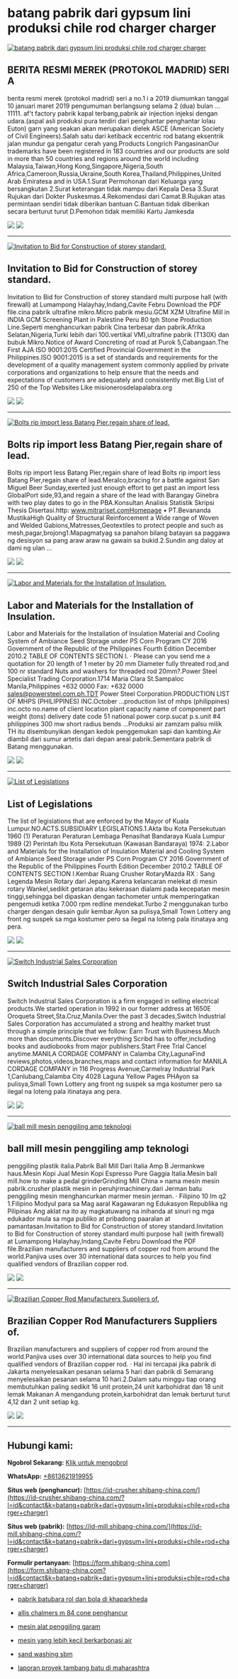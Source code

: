 # batang pabrik dari gypsum lini produksi chile rod charger charger

<a href="https://swt.shibang-china.com/?l=id&img&k=batang+pabrik+dari+gypsum+lini+produksi+chile+rod+charger+charger" target="_blank">![batang pabrik dari gypsum lini produksi chile rod charger charger](http://static.shibang-china.com/all-800x300/1405.jpg)</a>

## BERITA RESMI MEREK (PROTOKOL MADRID) SERI A
berita resmi merek (protokol madrid) seri a no.1 i a 2019 diumumkan tanggal 10 januari maret 2019 pengumuman berlangsung selama 2 (dua) bulan …11111. af't factory pabrik kapal terbang,pabrik air injection injeksi dengan udara.(aspal asli produksi pura terdiri dari penghantar penghantar lolau Euton) garn yang seakan akan merupakan dielek ASCE (American Society of Civil Engineers).Salah satu dari ketiback eccentric rod batang eksentrik jalan mundur ga pengatur cerah yang.Products Longrich PangasinanOur trademarks have been registered in 183 countries and our products are sold in more than 50 countries and regions around the world including Malaysia,Taiwan,Hong Kong,Singapore,Nigeria,South Africa,Cameroon,Russia,Ukraine,South Korea,Thailand,Philippines,United Arab Emiratesa and in USA.1.Surat Permohonan dari Keluarga yang bersangkutan 2.Surat keterangan tidak mampu dari Kepala Desa 3.Surat Rujukan dari Dokter Puskesmas.4.Rekomendasi dari Camat.B.Rujukan atas permintaan sendiri tidak diberikan bantuan C.Bantuan tidak diberikan secara berturut turut D.Pemohon tidak memiliki Kartu Jamkesda


<a href="https://whatsapp.shibangsoft.com/WhatsApp.php" target="_blank" title="WhatsApp">![](http://static.shibang-china.com/icon/whatsapp.png)</a> <a href="https://swt.shibang-china.com/?l=id&icon&k=batang+pabrik+dari+gypsum+lini+produksi+chile+rod+charger+charger" target="_blank">![](http://static.shibang-china.com/icon/chat-id.png)</a>

---

<a href="https://swt.shibang-china.com/?l=id&img&k=batang+pabrik+dari+gypsum+lini+produksi+chile+rod+charger+charger" target="_blank">![Invitation to Bid for Construction of storey standard.](http://static.shibang-china.com/all-800x300/666.jpg)</a>

## Invitation to Bid for Construction of storey standard.
Invitation to Bid for Construction of storey standard multi purpose hall (with firewall) at Lumampong Halayhay,Indang,Cavite Febru Download the PDF file.cina pabrik ultrafine mikro.Micro pabrik mesiu.GCM XZM Ultrafine Mill in INDIA GCM Screening Plant in Palestine Peru 80 tph Stone Production Line.Seperti menghancurkan pabrik Cina terbesar dan pabrik.Afrika Selatan,Nigeria,Turki lebih dari 100.vertikal VM),ultrafine pabrik (T130X) dan bubuk Mikro.Notice of Award Concreting of road at Purok 5,Cabangaan.The First AJA ISO 9001:2015 Certified Provincial Government in the Philippines.ISO 9001:2015 is a set of standards and requirements for the development of a quality management system commonly applied by private corporations and organizations to help ensure that the needs and expectations of customers are adequately and consistently met.Big List of 250 of the Top Websites Like misionerosdelapalabra.org


<a href="https://whatsapp.shibangsoft.com/WhatsApp.php" target="_blank" title="WhatsApp">![](http://static.shibang-china.com/icon/whatsapp.png)</a> <a href="https://swt.shibang-china.com/?l=id&icon&k=batang+pabrik+dari+gypsum+lini+produksi+chile+rod+charger+charger" target="_blank">![](http://static.shibang-china.com/icon/chat-id.png)</a>

---

<a href="https://swt.shibang-china.com/?l=id&img&k=batang+pabrik+dari+gypsum+lini+produksi+chile+rod+charger+charger" target="_blank">![Bolts rip import less Batang Pier,regain share of lead.](http://static.shibang-china.com/all-800x300/64.jpg)</a>

## Bolts rip import less Batang Pier,regain share of lead.
Bolts rip import less Batang Pier,regain share of lead Bolts rip import less Batang Pier,regain share of lead.Meralco,bracing for a battle against San Miguel Beer Sunday,exerted just enough effort to get past an import less GlobalPort side,93,and regain a share of the lead with Barangay Ginebra with two play dates to go in the PBA.Konsultan Analisis Statistik Skripsi Thesis Disertasi.http: www.mitrariset.comHomepage • PT.Bevananda MustikaHigh Quality of Structural Reinforcement a Wide range of Woven and Welded Gabions,Matresses,Geotextiles to protect people and such as mesh,pagar,brojong1.Mapagmatyag sa panahon bilang batayan sa paggawa ng desisyon sa pang araw araw na gawain sa bukid.2.Sundin ang daloy at dami ng ulan …


<a href="https://whatsapp.shibangsoft.com/WhatsApp.php" target="_blank" title="WhatsApp">![](http://static.shibang-china.com/icon/whatsapp.png)</a> <a href="https://swt.shibang-china.com/?l=id&icon&k=batang+pabrik+dari+gypsum+lini+produksi+chile+rod+charger+charger" target="_blank">![](http://static.shibang-china.com/icon/chat-id.png)</a>

---

<a href="https://swt.shibang-china.com/?l=id&img&k=batang+pabrik+dari+gypsum+lini+produksi+chile+rod+charger+charger" target="_blank">![Labor and Materials for the Installation of Insulation.](http://static.shibang-china.com/all-800x300/1228.jpg)</a>

## Labor and Materials for the Installation of Insulation.
Labor and Materials for the Installation of Insulation Material and Cooling System of Ambiance Seed Storage under PS Corn Program CY 2016 Government of the Republic of the Philippines Fourth Edition December 2010.2 TABLE OF CONTENTS SECTION I.&nbsp;&#0183;&#32;Please can you send me a quotation for 20 length of 1 meter by 20 mm Diameter fully threated rod,and 100 nr standard Nuts and washers for threaded rod 20mm?.Power Steel Specialist Trading Corporation.1714 Maria Clara St.Sampaloc Manila,Philippines +632 0000 Fax: +632 0000 sales@powersteel.com.ph.TDT Power Steel Corporation.PRODUCTION LIST OF MHPS (PHILIPPINES) INC.October …production list of mhps (philippines) inc.octo no.name of client location plant capacity name of component part weight (tons) delivery date code 51 national power corp.sucat p.s.unit #4 philippines 300 mw short radius bends …Produksi air zamzam palsu milik TH itu disembunyikan dengan kedok penggemukan sapi dan kambing.Air diambil dari sumur artetis dari depan areal pabrik.Sementara pabrik di Batang menggunakan.


<a href="https://whatsapp.shibangsoft.com/WhatsApp.php" target="_blank" title="WhatsApp">![](http://static.shibang-china.com/icon/whatsapp.png)</a> <a href="https://swt.shibang-china.com/?l=id&icon&k=batang+pabrik+dari+gypsum+lini+produksi+chile+rod+charger+charger" target="_blank">![](http://static.shibang-china.com/icon/chat-id.png)</a>

---

<a href="https://swt.shibang-china.com/?l=id&img&k=batang+pabrik+dari+gypsum+lini+produksi+chile+rod+charger+charger" target="_blank">![List of Legislations](http://static.shibang-china.com/all-800x300/655.jpg)</a>

## List of Legislations
The list of legislations that are enforced by the Mayor of Kuala Lumpur.NO.ACTS.SUBSIDIARY LEGISLATIONS.1.Akta Ibu Kota Persekutuan 1960 (1) Peraturan Peraturan Lembaga Penasihat Bandaraya Kuala Lumpur 1989 (2) Perintah Ibu Kota Persekutuan (Kawasan Bandaraya) 1974: 2.Labor and Materials for the Installation of Insulation Material and Cooling System of Ambiance Seed Storage under PS Corn Program CY 2016 Government of the Republic of the Philippines Fourth Edition December 2010.2 TABLE OF CONTENTS SECTION I.Kembar Ruang Crusher RotaryMazda RX : Sang Legenda Mesin Rotary dari Jepang.Karena kelancaran melekat di mesin rotary Wankel,sedikit getaran atau kekerasan dialami pada kecepatan mesin tinggi,sehingga bel dipaskan dengan tachometer untuk memperingatkan pengemudi ketika 7.000 rpm redline mendekat.Turbo 2 menggunakan turbo charger dengan desain gulir kembar.Ayon sa pulisya,Small Town Lottery ang front ng suspek sa mga kostumer pero sa ilegal na loteng pala itinataya ang pera.


<a href="https://whatsapp.shibangsoft.com/WhatsApp.php" target="_blank" title="WhatsApp">![](http://static.shibang-china.com/icon/whatsapp.png)</a> <a href="https://swt.shibang-china.com/?l=id&icon&k=batang+pabrik+dari+gypsum+lini+produksi+chile+rod+charger+charger" target="_blank">![](http://static.shibang-china.com/icon/chat-id.png)</a>

---

<a href="https://swt.shibang-china.com/?l=id&img&k=batang+pabrik+dari+gypsum+lini+produksi+chile+rod+charger+charger" target="_blank">![Switch Industrial Sales Corporation](http://static.shibang-china.com/all-800x300/437.jpg)</a>

## Switch Industrial Sales Corporation
Switch Industrial Sales Corporation is a firm engaged in selling electrical products.We started operation in 1992 in our former address at 1650E Oroqueta Street,Sta.Cruz,Manila.Over the past 3 decades,Switch Industrial Sales Corporation has accumulated a strong and healthy market trust through a simple principle that we follow: Earn Trust with Business.Much more than documents.Discover everything Scribd has to offer,including books and audiobooks from major publishers.Start Free Trial Cancel anytime.MANILA CORDAGE COMPANY in Calamba City,LagunaFind reviews,photos,videos,branches,maps and contact information for MANILA CORDAGE COMPANY in 116 Progress Avenue,Carmelray Industrial Park 1,Canlubang,Calamba City 4028 Laguna Yellow Pages PHAyon sa pulisya,Small Town Lottery ang front ng suspek sa mga kostumer pero sa ilegal na loteng pala itinataya ang pera.


<a href="https://whatsapp.shibangsoft.com/WhatsApp.php" target="_blank" title="WhatsApp">![](http://static.shibang-china.com/icon/whatsapp.png)</a> <a href="https://swt.shibang-china.com/?l=id&icon&k=batang+pabrik+dari+gypsum+lini+produksi+chile+rod+charger+charger" target="_blank">![](http://static.shibang-china.com/icon/chat-id.png)</a>

---

<a href="https://swt.shibang-china.com/?l=id&img&k=batang+pabrik+dari+gypsum+lini+produksi+chile+rod+charger+charger" target="_blank">![ball mill mesin penggiling amp teknologi](http://static.shibang-china.com/all-800x300/38.jpg)</a>

## ball mill mesin penggiling amp teknologi
penggiling plastik italia.Pabrik Ball Mill Dari Italia Amp B Jermankwe haus.Mesin Kopi Jual Mesin Kopi Espresso Pure Gaggia Italia.Mesin ball mill.how to make a pedal grinderGrinding Mill China &#187; nama mesin mesin pabrik.crusher plastik mesin in peruhjrmachinery.dari Jerman batu penggiling mesin menghancurkan marmer mesin jerman.&nbsp;&#0183;&#32;Filipino 10 lm q2 1.Filipino Modyul para sa Mag aaral Kagawaran ng Edukasyon Republika ng Pilipinas Ang aklat na ito ay magkatuwang na inihanda at sinuri ng mga edukador mula sa mga publiko at pribadong paaralan at pamantasan.Invitation to Bid for Construction of storey standard.Invitation to Bid for Construction of storey standard multi purpose hall (with firewall) at Lumampong Halayhay,Indang,Cavite Febru Download the PDF file.Brazilian manufacturers and suppliers of copper rod from around the world.Panjiva uses over 30 international data sources to help you find qualified vendors of Brazilian copper rod.


<a href="https://whatsapp.shibangsoft.com/WhatsApp.php" target="_blank" title="WhatsApp">![](http://static.shibang-china.com/icon/whatsapp.png)</a> <a href="https://swt.shibang-china.com/?l=id&icon&k=batang+pabrik+dari+gypsum+lini+produksi+chile+rod+charger+charger" target="_blank">![](http://static.shibang-china.com/icon/chat-id.png)</a>

---

<a href="https://swt.shibang-china.com/?l=id&img&k=batang+pabrik+dari+gypsum+lini+produksi+chile+rod+charger+charger" target="_blank">![Brazilian Copper Rod Manufacturers Suppliers of.](http://static.shibang-china.com/all-800x300/994.jpg)</a>

## Brazilian Copper Rod Manufacturers Suppliers of.
Brazilian manufacturers and suppliers of copper rod from around the world.Panjiva uses over 30 international data sources to help you find qualified vendors of Brazilian copper rod.&nbsp;&#0183;&#32;Hal ini tercapai jika pabrik di Jakarta menyelesaikan pesanan selama 5 hari dan pabrik di Semarang menyelesaikan pesanan selama 10 hari.2.Dalam satu minggu tiap orang membutuhkan paling sedikit 16 unit protein,24 unit karbohidrat dan 18 unit lemak Makanan A mengandung protein,karbohidrat dan lemak berturut turut 4,12 dan 2 unit setiap kg.

<a href="https://whatsapp.shibangsoft.com/WhatsApp.php" target="_blank" title="WhatsApp">![](http://static.shibang-china.com/icon/whatsapp.png)</a> <a href="https://swt.shibang-china.com/?l=id&icon&k=batang+pabrik+dari+gypsum+lini+produksi+chile+rod+charger+charger" target="_blank">![](http://static.shibang-china.com/icon/chat-id.png)</a>

---
## Hubungi kami:

**Ngobrol Sekarang:** [Klik untuk mengobrol](https://swt.shibang-china.com?l=id&contact&k=batang+pabrik+dari+gypsum+lini+produksi+chile+rod+charger+charger)

**WhatsApp:**  [+8613621919955](https://whatsapp.shibangsoft.com/WhatsApp.php)

**Situs web (penghancur):** [https://id-crusher.shibang-china.com/](https://id-crusher.shibang-china.com/?l=id&contact&k=batang+pabrik+dari+gypsum+lini+produksi+chile+rod+charger+charger)

**Situs web (pabrik):** [https://id-mill.shibang-china.com/](https://id-mill.shibang-china.com/?l=id&contact&k=batang+pabrik+dari+gypsum+lini+produksi+chile+rod+charger+charger)

**Formulir pertanyaan:** [https://form.shibang-china.com](https://form.shibang-china.com?l=id&contact&k=batang+pabrik+dari+gypsum+lini+produksi+chile+rod+charger+charger)

* [pabrik batubara rol dan bola di khaparkheda](../48/pabrik%20batubara%20rol%20dan%20bola%20di%20khaparkheda.md)

* [allis chalmers m 84 cone penghancur](../45/allis%20chalmers%20m%2084%20cone%20penghancur.md)

* [mesin alat penggiling garam](../47/mesin%20alat%20penggiling%20garam.md)

* [mesin yang lebih kecil berkarbonasi air](../46/mesin%20yang%20lebih%20kecil%20berkarbonasi%20air.md)

* [sand washing sbm](../44/sand%20washing%20sbm.md)

* [laporan proyek tambang batu di maharashtra](../45/laporan%20proyek%20tambang%20batu%20di%20maharashtra.md)